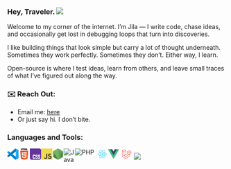 ### Hey, Traveler. <img src="https://media.giphy.com/media/hvRJCLFzcasrR4ia7z/giphy.gif" width="25px">

Welcome to my corner of the internet.
I’m Jila — I write code, chase ideas, and occasionally get lost in debugging loops that turn into discoveries.

I like building things that look simple but carry a lot of thought underneath.
Sometimes they work perfectly. Sometimes they don’t. Either way, I learn.

Open-source is where I test ideas, learn from others, and leave small traces of what I’ve figured out along the way.

### ✉️ Reach Out:
- Email me: [here](mailto:fazilaimanisabusiness@gmail.com)
- Or just say hi. I don’t bite.

### Languages and Tools:
<img align="left" alt="Visual Studio Code" width="26px" src="https://raw.githubusercontent.com/github/explore/80688e429a7d4ef2fca1e82350fe8e3517d3494d/topics/visual-studio-code/visual-studio-code.png" />
<img align="left" alt="HTML5" width="26px" src="https://raw.githubusercontent.com/github/explore/80688e429a7d4ef2fca1e82350fe8e3517d3494d/topics/html/html.png" />
<img align="left" alt="CSS3" width="26px" src="https://raw.githubusercontent.com/github/explore/80688e429a7d4ef2fca1e82350fe8e3517d3494d/topics/css/css.png" />
<img align="left" alt="JavaScript" width="26px" src="https://raw.githubusercontent.com/github/explore/80688e429a7d4ef2fca1e82350fe8e3517d3494d/topics/javascript/javascript.png" />
<img align="left" alt="Node.js" width="26px" src="https://raw.githubusercontent.com/github/explore/80688e429a7d4ef2fca1e82350fe8e3517d3494d/topics/nodejs/nodejs.png" />
<img align="left" alt="Java" width="26px" src="https://raw.githubusercontent.com/jmnote/z-icons/master/svg/java.svg" />
<img align="left" alt="PHP" width="50px" src="https://raw.githubusercontent.com/jmnote/z-icons/master/svg/php.svg" />
<img align="left" alt="HTML5" width="26px" src="https://raw.githubusercontent.com/github/explore/80688e429a7d4ef2fca1e82350fe8e3517d3494d/topics/react/react.png" />
<img width="26px" src="https://raw.githubusercontent.com/github/explore/80688e429a7d4ef2fca1e82350fe8e3517d3494d/topics/vue/vue.png">
<img width="26px" src="https://raw.githubusercontent.com/github/explore/8b79365c693905ff9adad384ab1534b5ab041cb9/topics/laravel/laravel.png">
<img width="26px" src="https://www.vectorlogo.zone/logos/getpostman/getpostman-icon.svg">
<br />
<br />

